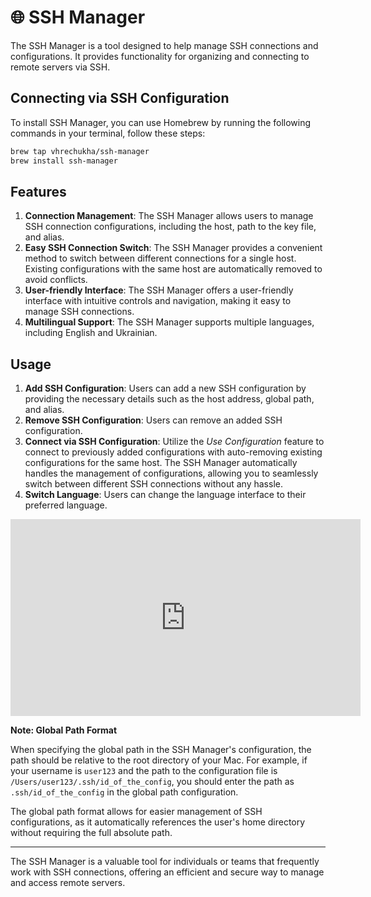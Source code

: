 # 🌐 SSH Manager

The SSH Manager is a tool designed to help manage SSH connections and configurations. It provides functionality for organizing and connecting to remote servers via SSH.

## Connecting via SSH Configuration

To install SSH Manager, you can use Homebrew by running the following commands in your terminal, follow these steps:

```bash
brew tap vhrechukha/ssh-manager
brew install ssh-manager
```

## Features

1. **Connection Management**: The SSH Manager allows users to manage SSH connection configurations, including the host, path to the key file, and alias.
2. **Easy SSH Connection Switch**: The SSH Manager provides a convenient method to switch between different connections for a single host. Existing configurations with the same host are automatically removed to avoid conflicts.
3. **User-friendly Interface**: The SSH Manager offers a user-friendly interface with intuitive controls and navigation, making it easy to manage SSH connections.
4. **Multilingual Support**: The SSH Manager supports multiple languages, including English and Ukrainian.

## Usage

1. **Add SSH Configuration**: Users can add a new SSH configuration by providing the necessary details such as the host address, global path, and alias.
2. **Remove SSH Configuration**: Users can remove an added SSH configuration.
3. **Connect via SSH Configuration**: Utilize the *Use Configuration* feature to connect to previously added configurations with auto-removing existing configurations for the same host. The SSH Manager automatically handles the management of configurations, allowing you to seamlessly switch between different SSH connections without any hassle.
4. **Switch Language**: Users can change the language interface to their preferred language.

<iframe width="560" height="315" src="https://www.youtube.com/embed/TtXrencNSL0" frameborder="0" allowfullscreen></iframe>

**Note: Global Path Format**

When specifying the global path in the SSH Manager's configuration, the path should be relative to the root directory of your Mac. For example, if your username is `user123` and the path to the configuration file is `/Users/user123/.ssh/id_of_the_config`, you should enter the path as `.ssh/id_of_the_config` in the global path configuration.

The global path format allows for easier management of SSH configurations, as it automatically references the user's home directory without requiring the full absolute path.

---

The SSH Manager is a valuable tool for individuals or teams that frequently work with SSH connections, offering an efficient and secure way to manage and access remote servers.
